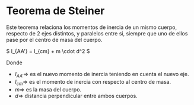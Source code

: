 # Teorema de Steiner

Este teorema relaciona los momentos de inercia de un mismo cuerpo, respecto de 2 ejes distintos, y paralelos entre si, siempre que uno de ellos pase por el centro de masa del cuerpo.

$ I_{AA'} = I_{cm} + m \cdot d^2 $

Donde 

* $I_{AA'} \Longrightarrow$ es el nuevo momento de inercia teniendo en cuenta el nuevo eje.
* $I_{cm} \Longrightarrow$ es el momento de inercia con respecto al centro de masa.
* $m \Longrightarrow$ es la masa del cuerpo.
* $d \Longrightarrow$ distancia perpendicular entre ambos cuerpos.
